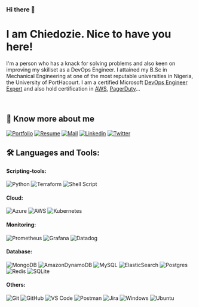### Hi there 👋


<p align="center">
<h1>I am Chiedozie. Nice to have you here!</h2> 
</p>

  I'm a person who has a knack for solving problems and also keen on improving my skillset as a DevOps Engineer.
  I attained my B.Sc in Mechanical Engineering at one of the most reputable universities in Nigeria, the University of PortHacourt.
  I am a certified Microsoft [DevOps Engineer Expert](https://www.credly.com/badges/d075be2b-5a3a-42d5-b402-6db5b023af78) and also hold certification in [AWS](https://www.credly.com/badges/78d17738-f6fa-48ab-b02a-8395b5309469), [PagerDuty](https://www.credly.com/badges/3bde2f69-b9b8-48c1-aa1d-aafd7a9019f5)...

  <br/>

## 🔗 Know more about me 
[![Portfolio](https://img.shields.io/badge/Portfolio-black?style=for-the-badge&logo=firefox)](https://flowcv.me/mehtansh)
[![Resume](https://img.shields.io/badge/-Resume-black?style=for-the-badge&logo=google-drive&logoColor=white)](https://docs.google.com/document/d/1mtC1qzSRDNIto6zbCRYMfAeHbpbAcu1rBpjidB4OeZ8/edit#)
[![Mail](https://img.shields.io/badge/-Say%20Hi!-black?style=for-the-badge&logo=gmail)](chiedozieonyekwum@outlook.com)
[![Linkedin](https://img.shields.io/badge/linkedin-%230077B5.svg?style=for-the-badge&logo=linkedin&logoColor=white)](https://www.linkedin.com/in/chiedozie-onyekwum/)
[![Twitter](https://img.shields.io/badge/Twitter-%231DA1F2.svg?style=for-the-badge&logo=Twitter&logoColor=white)](https://twitter.com/Dozman_99)



## 🛠 Languages and Tools:

#### Scripting-tools:
![Python](https://img.shields.io/badge/python%20-%2314354C.svg?&style=for-the-badge&logo=python&logoColor=white)
![Terraform](https://img.shields.io/badge/terraform-%235835CC.svg?style=for-the-badge&logo=terraform&logoColor=white)
![Shell Script](https://img.shields.io/badge/shell_script-%23121011.svg?style=for-the-badge&logo=gnu-bash&logoColor=white)

#### Cloud:
![Azure](https://img.shields.io/badge/azure-%230072C6.svg?style=for-the-badge&logo=microsoftazure&logoColor=white)
![AWS](https://img.shields.io/badge/AWS-%23FF9900.svg?style=for-the-badge&logo=amazon-aws&logoColor=white)
![Kubernetes](https://img.shields.io/badge/kubernetes-%23326ce5.svg?style=for-the-badge&logo=kubernetes&logoColor=white)

#### Monitoring:
![Prometheus](https://img.shields.io/badge/Prometheus-E6522C?style=for-the-badge&logo=Prometheus&logoColor=white)
![Grafana](https://img.shields.io/badge/grafana-%23F46800.svg?style=for-the-badge&logo=grafana&logoColor=white)
![Datadog](https://img.shields.io/badge/datadog-%23632CA6.svg?style=for-the-badge&logo=datadog&logoColor=white)


#### Database:
![MongoDB](https://img.shields.io/badge/MongoDB-%234ea94b.svg?&style=for-the-badge&logo=mongodb&logoColor=white)
![AmazonDynamoDB](https://img.shields.io/badge/Amazon%20DynamoDB-4053D6?style=for-the-badge&logo=Amazon%20DynamoDB&logoColor=white)
![MySQL](https://img.shields.io/badge/mysql-%2300f.svg?&style=for-the-badge&logo=mysql&logoColor=white)
![ElasticSearch](https://img.shields.io/badge/-ElasticSearch-005571?style=for-the-badge&logo=elasticsearch)
![Postgres](https://img.shields.io/badge/postgres-%23316192.svg?style=for-the-badge&logo=postgresql&logoColor=white)
![Redis](https://img.shields.io/badge/redis-%23DD0031.svg?style=for-the-badge&logo=redis&logoColor=white)
![SQLite](https://img.shields.io/badge/sqlite-%2307405e.svg?style=for-the-badge&logo=sqlite&logoColor=white)

#### Others:
![Git](https://img.shields.io/badge/git%20-%23F05033.svg?&style=for-the-badge&logo=git&logoColor=white)
![GitHub](https://img.shields.io/badge/github%20-%23121011.svg?&style=for-the-badge&logo=github&logoColor=white)
![VS Code](https://img.shields.io/badge/VS%20Code%20-%230070D1.svg?&style=for-the-badge&logo=visual-studio-code&logoColor=white)
![Postman](https://img.shields.io/badge/Postman-FF6C37?style=for-the-badge&logo=postman&logoColor=white)
![Jira](https://img.shields.io/badge/jira-%230A0FFF.svg?style=for-the-badge&logo=jira&logoColor=white)
![Windows](https://img.shields.io/badge/Windows-0078D6?style=for-the-badge&logo=windows&logoColor=white)
![Ubuntu](https://img.shields.io/badge/Ubuntu-E95420?style=for-the-badge&logo=ubuntu&logoColor=white)




<br/>
